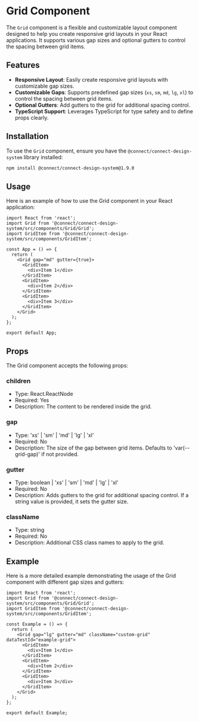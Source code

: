 # Grid Component

The `Grid` component is a flexible and customizable layout component designed to help you create responsive grid layouts in your React applications. It supports various gap sizes and optional gutters to control the spacing between grid items.

## Features

- **Responsive Layout**: Easily create responsive grid layouts with customizable gap sizes.
- **Customizable Gaps**: Supports predefined gap sizes (`xs`, `sm`, `md`, `lg`, `xl`) to control the spacing between grid items.
- **Optional Gutters**: Add gutters to the grid for additional spacing control.
- **TypeScript Support**: Leverages TypeScript for type safety and to define props clearly.

## Installation

To use the `Grid` component, ensure you have the `@connect/connect-design-system` library installed:

```bash
npm install @connect/connect-design-system@1.9.0
```

## Usage

Here is an example of how to use the Grid component in your React application:

```tsx
import React from 'react';
import Grid from '@connect/connect-design-system/src/components/Grid/Grid';
import GridItem from '@connect/connect-design-system/src/components/GridItem';

const App = () => {
  return (
    <Grid gap="md" gutter={true}>
      <GridItem>
        <div>Item 1</div>
      </GridItem>
      <GridItem>
        <div>Item 2</div>
      </GridItem>
      <GridItem>
        <div>Item 3</div>
      </GridItem>
    </Grid>
  );
};

export default App;
```

## Props

The Grid component accepts the following props:

### children

- Type: React.ReactNode
- Required: Yes
- Description: The content to be rendered inside the grid.

### gap

- Type: 'xs' | 'sm' | 'md' | 'lg' | 'xl'
- Required: No
- Description: The size of the gap between grid items. Defaults to 'var(--grid-gap)' if not provided.

### gutter

- Type: boolean | 'xs' | 'sm' | 'md' | 'lg' | 'xl'
- Required: No
- Description: Adds gutters to the grid for additional spacing control. If a string value is provided, it sets the gutter size.

### className

- Type: string
- Required: No
- Description: Additional CSS class names to apply to the grid.

## Example

Here is a more detailed example demonstrating the usage of the Grid component with different gap sizes and gutters:

```tsx
import React from 'react';
import Grid from '@connect/connect-design-system/src/components/Grid/Grid';
import GridItem from '@connect/connect-design-system/src/components/GridItem';

const Example = () => {
  return (
    <Grid gap="lg" gutter="md" className="custom-grid" dataTestId="example-grid">
      <GridItem>
        <div>Item 1</div>
      </GridItem>
      <GridItem>
        <div>Item 2</div>
      </GridItem>
      <GridItem>
        <div>Item 3</div>
      </GridItem>
    </Grid>
  );
};

export default Example;
```
